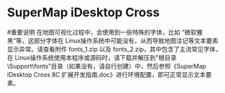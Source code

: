 SuperMap iDesktop Cross
==============================

#重要说明
在地图可视化过程中，会使用到一些特殊的字体，比如 “微软雅黑”等，这部分字体在 Linux操作系统中可能没有，从而导致地图注记等文本要素显示异常。请查看附件 fonts_1.zip 以及 fonts_2.zip，其中包含了主流常见字体，在 Linux操作系统使用本程序或源码时，请下载并解压到"根目录\Support\fonts\"目录（如果没有，请自行创建）中，然后参照《SuperMap iDesktop Cross 8C 扩展开发指南.doc》进行环境配置，即可正常显示文本要素。